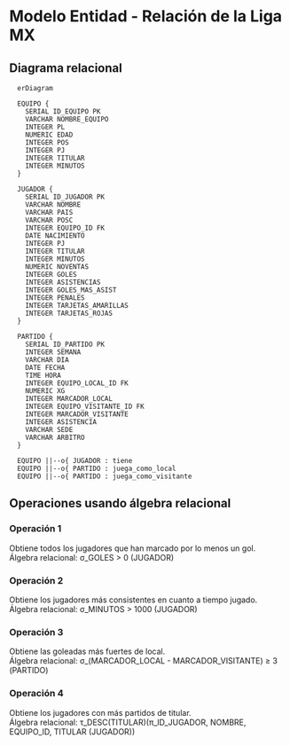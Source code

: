 # Modelo Entidad - Relación de la Liga MX

## Diagrama relacional

```mermaid
  erDiagram

  EQUIPO {
    SERIAL ID_EQUIPO PK
    VARCHAR NOMBRE_EQUIPO
    INTEGER PL
    NUMERIC EDAD
    INTEGER POS
    INTEGER PJ
    INTEGER TITULAR
    INTEGER MINUTOS
  }

  JUGADOR {
    SERIAL ID_JUGADOR PK
    VARCHAR NOMBRE
    VARCHAR PAIS
    VARCHAR POSC
    INTEGER EQUIPO_ID FK
    DATE NACIMIENTO
    INTEGER PJ
    INTEGER TITULAR
    INTEGER MINUTOS
    NUMERIC NOVENTAS
    INTEGER GOLES
    INTEGER ASISTENCIAS
    INTEGER GOLES_MAS_ASIST
    INTEGER PENALES
    INTEGER TARJETAS_AMARILLAS
    INTEGER TARJETAS_ROJAS
  }

  PARTIDO {
    SERIAL ID_PARTIDO PK
    INTEGER SEMANA
    VARCHAR DIA
    DATE FECHA
    TIME HORA
    INTEGER EQUIPO_LOCAL_ID FK
    NUMERIC XG
    INTEGER MARCADOR_LOCAL
    INTEGER EQUIPO_VISITANTE_ID FK
    INTEGER MARCADOR_VISITANTE
    INTEGER ASISTENCIA
    VARCHAR SEDE
    VARCHAR ARBITRO
  }

  EQUIPO ||--o{ JUGADOR : tiene
  EQUIPO ||--o{ PARTIDO : juega_como_local
  EQUIPO ||--o{ PARTIDO : juega_como_visitante
  ```

## Operaciones usando álgebra relacional

### Operación 1
Obtiene todos los jugadores que han marcado por lo menos un gol.  
Álgebra relacional: σ_GOLES > 0 (JUGADOR)

### Operación 2
Obtiene los jugadores más consistentes en cuanto a tiempo jugado.  
Álgebra relacional: σ_MINUTOS > 1000 (JUGADOR)

### Operación 3
Obtiene las goleadas más fuertes de local.  
Álgebra relacional: σ_(MARCADOR_LOCAL - MARCADOR_VISITANTE) ≥ 3 (PARTIDO)

### Operación 4
Obtiene los jugadores con más partidos de titular.  
Álgebra relacional: τ_DESC(TITULAR)(π_ID_JUGADOR, NOMBRE, EQUIPO_ID, TITULAR (JUGADOR))